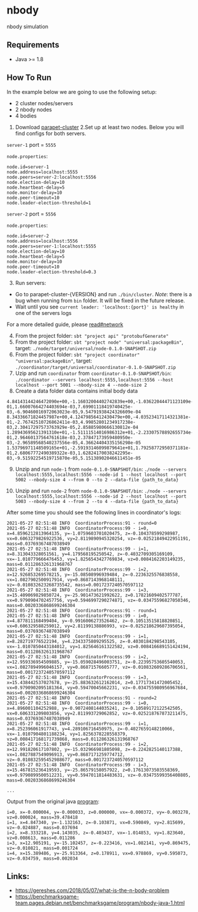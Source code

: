 # nbody
nbody simulation


## Requirements

* Java >= 1.8

## How To Run

In the example below we are going to use the following setup:

* 2 cluster nodes/servers
* 2 nbody nodes
* 4 bodies


1. Download [parapet-cluster](https://s3.amazonaws.com/parapet.io/cluster-distribution/parapet-cluster-0.0.1-RC5.tgz)
2.Set up at least two nodes. Below you will find configs for both servers.

`server-1` port = `5555`

`node.properties`:

```
node.id=server-1
node.address=localhost:5555
node.peers=server-2:localhost:5556
node.election-delay=10
node.heartbeat-delay=5
node.monitor-delay=10
node.peer-timeout=10
node.leader-election-threshold=1
```

`server-2` port = `5556`

`node.properties`:

```
node.id=server-2
node.address=localhost:5556
node.peers=server-1:localhost:5555
node.election-delay=10
node.heartbeat-delay=5
node.monitor-delay=10
node.peer-timeout=10
node.leader-election-threshold=0.3
```

3. Run servers:
  * Go to parapet-cluster-{VERSION} and run `./bin/cluster`. _Note_: there is a bug when running from `bin` folder. It will be fixed in the future release.
  * Wait until you see `current leader: 'localhost:{port}' is healthy` in one of the servers logs

For a more detailed guide, please [read#network](http://parapet.io/)


4. From the project folder: `sbt "project api" "protobufGenerate"`
5. From the project folder: `sbt "project node" "universal:packageBin"`, target: `./node/target/universal/node-0.1.0-SNAPSHOT.zip` 
6. From the project folder: `sbt "project coordinator" "universal:packageBin"`, target: `./coordinator/target/universal/coordinator-0.1.0-SNAPSHOT.zip`
7. Uzip and run `coordinator` from `coordinator-0.1.0-SNAPSHOT/bin`: 
`./coordinator --servers localhost:5555,localhost:5556 --host localhost --port 5001 --nbody-size 4 --node-size 2`
9. Create a data folder data contains initial body data
```
4.84143144246472090e+00,-1.16032004402742839e+00,-1.03622044471123109e-01,1.66007664274403694e-03,7.69901118419740425e-03,-6.90460016972063023e-05,9.54791938424326609e-04
8.34336671824457987e+00,4.12479856412430479e+00,-4.03523417114321381e-01,-2.76742510726862411e-03,4.99852801234917238e-03,2.30417297573763929e-05,2.85885980666130812e-04
1.28943695621391310e+01,-1.51111514016986312e+01,-2.23307578892655734e-01,2.96460137564761618e-03,2.37847173959480950e-03,-2.96589568540237556e-05,4.36624404335156298e-05
1.53796971148509165e+01,-2.59193146099879641e+01,1.79258772950371181e-01,2.68067772490389322e-03,1.62824170038242295e-03,-9.51592254519715870e-05,5.15138902046611451e-05
```
9. Unzip and run `node-1` from `node-0.1.0-SNAPSHOT/bin`:
`./node --servers localhost:5555,localhost:5556 --node-id 1 --host localhost --port 5002 --nbody-size 4 --from 0 --to 2 --data-file {path_to_data}`

10. Unzip and run `node-2` from `node-0.1.0-SNAPSHOT/bin`:
`./node --servers localhost:5555,localhost:5556 --node-id 2 --host localhost --port 5003 --nbody-size 4 --from 2 --to 4 --data-file {path_to_data}`

After some time you should see the following lines in coordinator's logs:

```
2021-05-27 02:51:48 INFO  CoordinatorProcess:91 - round=0
2021-05-27 02:51:48 INFO  CoordinatorProcess:99 - i=0, x=4.8596212813964135, y=-1.0759603701020475, z=-0.104378599298987, vx=0.6063279826922536, vy=2.8119890945320254, vz=-0.02521849422951191, mass=0.03769367487038949
2021-05-27 02:51:48 INFO  CoordinatorProcess:99 - i=1, x=8.313043328051561, y=4.179568195250542, z=-0.4032709305169109, vx=-1.010779666476453, vy=1.8256543427769834, vz=0.0084162203149235, mass=0.011286326131968767
2021-05-27 02:51:48 INFO  CoordinatorProcess:99 - i=2, x=12.926853269578215, y=-15.08508996939484, z=-0.2236325576838558, vx=1.0827902500917914, vy=0.8687143968148111, vz=-0.010832623268735542, mass=0.0017237240570597112
2021-05-27 02:51:48 INFO  CoordinatorProcess:99 - i=3, x=15.409069829850724, y=-25.901473621992622, z=0.17821609402577787, vx=0.9790904702457756, vy=0.5946997290274871, vz=-0.03475596827050346, mass=0.0020336868699246304
2021-05-27 02:51:48 INFO  CoordinatorProcess:91 - round=1
2021-05-27 02:51:48 INFO  CoordinatorProcess:99 - i=0, x=4.877811168499404, y=-0.9916006273526462, z=-0.10513515818820851, vx=0.606329588259012, vy=2.81199138886993, vz=-0.025218629607395054, mass=0.03769367487038949
2021-05-27 02:51:48 INFO  CoordinatorProcess:99 - i=1, x=8.282719776522194, y=4.2343375809295525, z=-0.4030184298543105, vx=-1.0107850443184012, vy=1.825646161322582, vz=0.008416689151424194, mass=0.011286326131968767
2021-05-27 02:51:48 INFO  CoordinatorProcess:99 - i=2, x=12.959336954509885, y=-15.059028496003751, z=-0.22395753605540053, vx=1.0827894996046157, vy=0.86871576605777, vz=-0.010832609286706561, mass=0.0017237240570597112
2021-05-27 02:51:48 INFO  CoordinatorProcess:99 - i=3, x=15.438442537027678, y=-25.883632612162014, z=0.17717341472005452, vx=0.9790902095181364, vy=0.59470045662231, vz=-0.034755980956967684, mass=0.0020336868699246304
2021-05-27 02:51:48 INFO  CoordinatorProcess:91 - round=2
2021-05-27 02:51:48 INFO  CoordinatorProcess:99 - i=0, x=4.896001104252988, y=-0.9072408144035241, z=-0.10589172122542505, vx=0.606331209803856, vy=2.811993729062852, vz=-0.025218767873211475, mass=0.03769367487038949
2021-05-27 02:51:48 INFO  CoordinatorProcess:99 - i=1, x=8.252396061917743, y=4.289106716450975, z=-0.4027659148210066, vx=-1.0107904801188234, vy=1.8256378228558379, vz=0.008417168171739868, mass=0.011286326131968767
2021-05-27 02:51:48 INFO  CoordinatorProcess:99 - i=2, x=12.991820617107802, y=-15.032966981805098, z=-0.2242825140117388, vx=1.0827887549096913, vy=0.8687171259774712, vz=-0.010832595452988677, mass=0.0017237240570597112
2021-05-27 02:51:48 INFO  CoordinatorProcess:99 - i=3, x=15.467815236419593, y=-25.86579158057922, z=0.17613073503558369, vx=0.9790899500512231, vy=0.5947011814483631, vz=-0.03475599356408805, mass=0.0020336868699246304

...
```

Output from the original java [program](https://benchmarksgame-team.pages.debian.net/benchmarksgame/program/nbody-java-1.html):

```
i=0, x=-0.000004, y=-0.000033, z=0.000000, vx=-0.000372, vy=-0.003278, vz=0.000024, mass=39.478418
i=1, x=4.847340, y=-1.132163, z=-0.103871, vx=0.590849, vy=2.815699, vz=-0.024887, mass=0.037694
i=2, x=8.333218, y=4.143035, z=-0.403437, vx=-1.014853, vy=1.823640, vz=0.008613, mass=0.011286
i=3, x=12.905191, y=-15.102457, z=-0.223416, vx=1.082141, vy=0.869475, vz=-0.010821, mass=0.001724
i=4, x=15.389486, y=-25.913364, z=0.178911, vx=0.978869, vy=0.595073, vz=-0.034759, mass=0.002034
```

## Links:

* https://gereshes.com/2018/05/07/what-is-the-n-body-problem
* https://benchmarksgame-team.pages.debian.net/benchmarksgame/program/nbody-java-1.html

